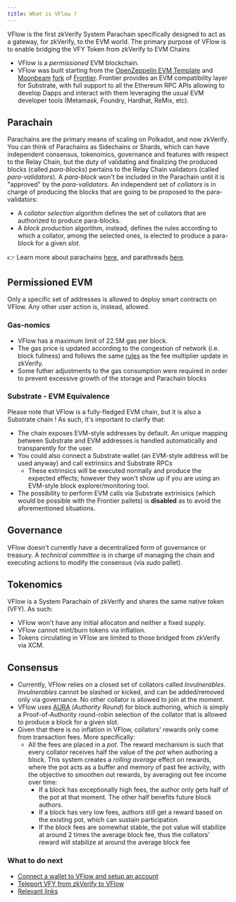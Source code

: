```yaml
---
title: What is VFlow ?
---
```


VFlow is the first zkVerify System Parachain specifically designed to act as a gateway, for zkVerify, to the EVM world.
The primary purpose of VFlow is to enable bridging the VFY Token from zkVerify to EVM Chains 

- VFlow is a *permissioned* EVM blockchain.
- VFlow was built starting from the [OpenZeppelin EVM Template](https://github.com/OpenZeppelin/polkadot-runtime-templates/tree/main/evm-template) and [Moonbeam](https://moonbeam.network/) [fork](https://github.com/moonbeam-foundation/frontier) of [Frontier](https://github.com/polkadot-evm/frontier).
Frontier provides an EVM compatibility layer for Substrate, with full support to all the Ethereum RPC APIs allowing to develop Dapps and interact with them leveraging the usual EVM developer tools (Metamask, Foundry, Hardhat, ReMix, etc).

## Parachain
Parachains are the primary means of scaling on Polkadot, and now zkVerify.
You can think of Parachains as Sidechains or Shards, which can have independent consensus, tokenomics, governance and features with respect to the Relay Chain, but the duty of validating and finalizing the produced blocks (called *para-blocks*) pertains to the Relay Chain validators (called *para-validators*).
A *para-block* won't be included in the Parachain until it is "approved" by the *para-validators*.
An independent set of *collators* is in charge of producing the blocks that are going to be proposed to the para-validators:
- A *collator selection* algorithm defines the set of collators that are authorized to produce para-blocks.
- A *block production* algorithm, instead, defines the rules according to which a collator, among the selected ones, is elected to produce a para-block for a given *slot*.

👉 Learn more about parachains [here](https://wiki.polkadot.network/docs/learn-parachains), and parathreads [here](https://wiki.polkadot.network/docs/learn-parathreads).

## Permissioned EVM

Only a specific set of addresses is allowed to deploy smart contracts on VFlow. Any other user action is, instead, allowed.

### Gas-nomics

- VFlow has a maximum limit of 22.5M gas per block.
- The gas price is updated according to the congestion of network (i.e. block fullness) and follows the same [rules](https://research.web3.foundation/Polkadot/overview/token-economics#2-slow-adjusting-mechanism) as the fee multiplier update in zkVerify.
- Some futher adjustments to the gas consumption were required in order to prevent excessive growth of the storage and Parachain blocks

### Substrate - EVM Equivalence

Please note that VFlow is a fully-fledged EVM chain, but it is also a Substrate chain ! As such, it's important to clarify that:
- The chain exposes EVM-style addresses by default. An unique mapping between Substrate and EVM addresses is handled automatically and transparently for the user.
- You could also connect a Substrate wallet (an EVM-style address will be used anyway) and call extrinsics and Substrate RPCs
    - These extrinsics will be executed normally and produce the expected effects; however they won't show up if you are using an EVM-style block explorer/monitoring tool.
- The possibility to perform EVM calls via Substrate extrinisics (which would be possible with the Frontier pallets) is **disabled** as to avoid the aforementioned situations.

## Governance

VFlow doesn't currently have a decentralized form of governance or treasury. A *technical committee* is in charge of managing the chain and executing actions to modify the consensus (via *sudo* pallet).

## Tokenomics

VFlow is a System Parachain of zkVerify and shares the same native token (VFY). As such:

- VFlow won't have any initial allocaton and neither a fixed supply.
- VFlow cannot mint/burn tokens via inflation.
- Tokens circulating in VFlow are limited to those bridged from zkVerify via XCM.

## Consensus

- Currently, VFlow relies on a closed set of collators called *Invulnerables*. *Invulnerables* cannot be slashed or kicked, and can be added/removed only via governance. No other collator is allowed to join at the moment. 
- VFlow uses [AURA](https://openethereum.github.io/Aura) (*Authority Round*) for block authoring, which is simply a Proof-of-Authority round-robin selection of the collator that is allowed to produce a block for a given slot.
- Given that there is no inflation in VFlow, collators' rewards only come from transaction fees. More specifically:
    - All the fees are placed in a *pot*.
    The reward mechanism is such that every collator receives half the value of the *pot* when authoring a block.
    This system creates a *rolling average* effect on rewards, where the pot acts as a buffer and memory of past fee activity,
    with the objective to smoothen out rewards, by averaging out fee income over time:
        - If a block has exceptionally high fees, the author only gets half of the pot at that moment. The other half benefits future block authors.
        - If a block has very low fees, authors still get a reward based on the existing pot, which can sustain participation.
        - If the block fees are somewhat stable, the pot value will stabilize at around 2 times the average block fee,
          thus the collators' reward will stabilize at around the average block fee

### What to do next

- [Connect a wallet to VFlow and setup an account](./02-connect-a-wallet.md)
- [Teleport VFY from zkVerify to VFlow](./03-VFY-Bridging/01-token-teleport.md)
- [Relevant links](./05-vflow-hub.md)